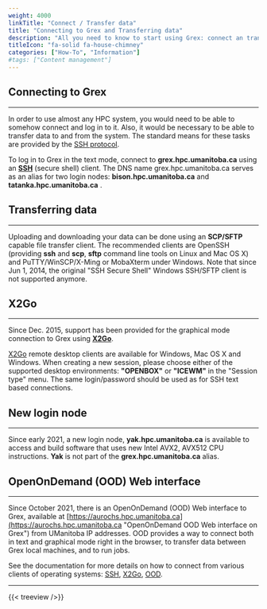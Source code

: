 ```yaml
---
weight: 4000
linkTitle: "Connect / Transfer data"
title: "Connecting to Grex and Transferring data"
description: "All you need to know to start using Grex: connect an transfer data."
titleIcon: "fa-solid fa-house-chimney"
categories: ["How-To", "Information"]
#tags: ["Content management"]
---
```


## Connecting to Grex
---

In order to use almost any HPC system, you would need to be able to somehow connect and log in to it. Also, it would be necessary to be able to transfer data to and from the system. The standard means for these tasks are provided by the [SSH protocol](https://en.wikipedia.org/wiki/Secure_Shell "Secure Shell").

To log in to Grex in the text mode, connect to **grex.hpc.umanitoba.ca** using an [**SSH**](./ssh/) (secure shell) client. The DNS name grex.hpc.umanitoba.ca serves as an alias for two login nodes: **bison.hpc.umanitoba.ca** and **tatanka.hpc.umanitoba.ca** . 

## Transferring data
---

Uploading and downloading your data can be done using an **SCP/SFTP** capable file transfer client. The recommended clients are OpenSSH (providing **ssh** and **scp**, **sftp** command line tools on Linux and Mac OS X) and PuTTY/WinSCP/X-Ming or MobaXterm under Windows. Note that since Jun 1, 2014, the original "SSH Secure Shell" Windows SSH/SFTP client is not supported anymore.

## X2Go
---

Since Dec. 2015, support has been provided for the graphical mode connection to Grex using [**X2Go**](connecting/x2go).

[X2Go](https://wiki.x2go.org/doku.php/download:start "X2Go") remote desktop clients are available for Windows, Mac OS X and Windows. When creating a new session, please choose either of the supported desktop environments: **"OPENBOX"** or **"ICEWM"** in the "Session type" menu. The same  login/password should be used as for SSH text based connections. 

## New login node
---
  
Since early 2021, a new login node, **yak.hpc.umanitoba.ca** is available to access and build software that uses new Intel AVX2, AVX512 CPU instructions. **Yak** is not part of the **grex.hpc.umanitoba.ca** alias. 

## OpenOnDemand (OOD) Web interface
---

Since October 2021, there is an OpenOnDemand (OOD) Web interface to Grex, available at [https://aurochs.hpc.umanitoba.ca](https://aurochs.hpc.umanitoba.ca "OpenOnDemand OOD Web interface on Grex") from UManitoba IP addresses. OOD provides a way to connect both in text and graphical mode right in the browser, to transfer data between Grex local machines, and to run jobs.

See the documentation for more details on how to connect from various clients of operating systems: [SSH](connecting/ssh), [X2Go](connecting/x2go), [OOD](connecting/ood).

---

{{< treeview />}}

<!-- Changes and update:
* 
*
*
-->
